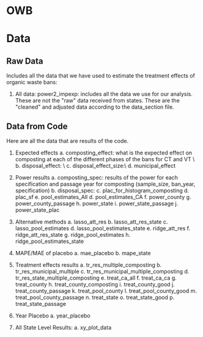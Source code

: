 # OWB


# Data 

## Raw Data 

Includes all the data that we have used to estimate the treatment effects of organic waste bans: 
1. All data: power2_impexp: includes all the data we use for our analysis. These are not the "raw" data received from states. These are the "cleaned" and adjusted data according to the data_section file. 

## Data from Code

Here are all the data that are results of the code. 

1. Expected effects
   a. composting_effect: what is the expected effect on composting at each of the different phases of the bans for CT and VT \\
   b. disposal_effect: \\
   c. disposal_effect_size:\\
   d. municipal_effect
   
2. Power results
   a. composting_spec: results of the power for each specification and passage year for composting (sample_size, ban_year, specification)
   b. disposal_spec:
   c. plac_for_histogram_composting
   d. plac_sf
   e. pool_estimates_All
   d. pool_estimates_CA
   f. power_county
   g. power_county_passage
   h. power_state
   i. power_state_passage
   j. power_state_plac

3. Alternative methods
   a. lasso_att_res
   b. lasso_att_res_state
   c. lasso_pool_estimates
   d. lasso_pool_estimates_state
   e. ridge_att_res
   f. ridge_att_res_state
   g. ridge_pool_estimates
   h. ridge_pool_estimates_state

4. MAPE/MAE of placebo
   a. mae_placebo
   b. mape_state

5. Treatment effects results 
   a. tr_res_multiple_composting
   b. tr_res_municipal_multiple
   c. tr_res_municipal_multiple_composting
   d. tr_res_state_multiple_composting
   e. treat_ca_all
   f. treat_ca_ca
   g. treat_county
   h. treat_county_composting
   i. treat_county_good
   j. treat_county_passage
   k. treat_pool_county
   l. treat_pool_county_good
   m. treat_pool_county_passage
   n. treat_state
   o. treat_state_good
   p. treat_state_passage

7. Year Placebo
  a. year_placebo

8. All State Level Results:
   a. xy_plot_data
   
